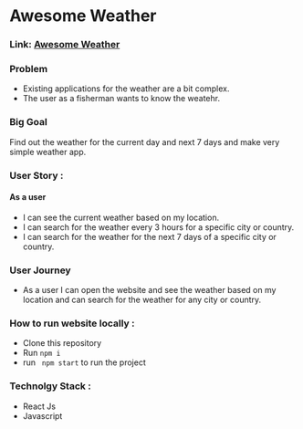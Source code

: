 # **Awesome Weather** 
  ### Link: [Awesome Weather](https://awesome-weather.herokuapp.com/)
  
### **Problem**
  * Existing applications for the weather are a bit complex.
  * The user as a fisherman wants to know the weatehr.
  
### **Big Goal**
  Find out the weather for the current day and next 7 days and make very simple weather app.

### **User Story** : 
 #### As a user
  * I can see the current weather based on my location.
  * I can search for the weather every 3 hours for a specific city or country.
  * I can search for the weather for the next 7 days of a specific city or country.

### User Journey
  * As a user I can open the website and see the weather based on my location and can search for the weather for any city or country.

### **How to run website locally** : 
 * Clone this repository
* Run ``` npm i ```
* run ``` npm start``` to run the project

### **Technolgy Stack** : 

  * React Js
  * Javascript


